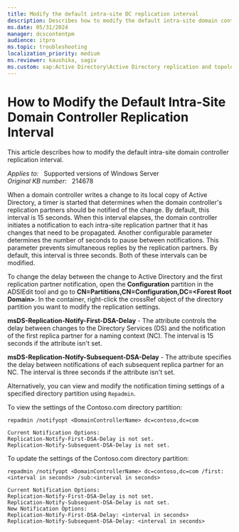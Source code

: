 ```yaml
---
title: Modify the default intra-site DC replication interval
description: Describes how to modify the default intra-site domain controller replication interval.
ms.date: 05/31/2024
manager: dcscontentpm
audience: itpro
ms.topic: troubleshooting
localization_priority: medium
ms.reviewer: kaushika, sagiv
ms.custom: sap:Active Directory\Active Directory replication and topology, csstroubleshoot
---
```

# How to Modify the Default Intra-Site Domain Controller Replication Interval

This article describes how to modify the default intra-site domain controller replication interval.

_Applies to:_ &nbsp; Supported versions of Windows Server  
_Original KB number:_ &nbsp; 214678

When a domain controller writes a change to its local copy of Active Directory, a timer is started that determines when the domain controller's replication partners should be notified of the change. By default, this interval is 15 seconds. When this interval elapses, the domain controller initiates a notification to each intra-site replication partner that it has changes that need to be propagated. Another configurable parameter determines the number of seconds to pause between notifications. This parameter prevents simultaneous replies by the replication partners. By default, this interval is three seconds. Both of these intervals can be modified.

To change the delay between the change to Active Directory and the first replication partner notification, open the **Configuration** partition in the ADSIEdit tool and go to **CN=Partitions,CN=Configuration,DC=\<Forest Root Domain\>**. In the container, right-click the crossRef object of the directory partition you want to modify the replication settings.

**msDS-Replication-Notify-First-DSA-Delay** - The attribute controls the delay between changes to the Directory Services (DS) and the notification of the first replica partner for a naming context (NC). The interval is 15 seconds if the attribute isn't set.

**msDS-Replication-Notify-Subsequent-DSA-Delay** - The attribute specifies the delay between notifications of each subsequent replica partner for an NC. The interval is three seconds if the attribute isn't set.  
  
Alternatively, you can view and modify the notification timing settings of a specified directory partition using `Repadmin`.

To view the settings of the Contoso.com directory partition:

```console
repadmin /notifyopt <DomainControllerName> dc=contoso,dc=com
```

```output
Current Notification Options:
Replication-Notify-First-DSA-Delay is not set.
Replication-Notify-Subsequent-DSA-Delay is not set.
```

To update the settings of the Contoso.com directory partition:

```console
repadmin /notifyopt <DomainControllerName> dc=contoso,dc=com /first:<interval in seconds> /sub:<interval in seconds>
```

```output
Current Notification Options:
Replication-Notify-First-DSA-Delay is not set.
Replication-Notify-Subsequent-DSA-Delay is not set.
New Notification Options:
Replication-Notify-First-DSA-Delay: <interval in seconds>
Replication-Notify-Subsequent-DSA-Delay: <interval in seconds>
```
